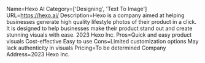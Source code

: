 Name=Hexo AI
Category=['Designing', 'Text To Image']
URL=https://hexo.ai/
Description=Hexo is a company aimed at helping businesses generate high quality lifestyle photos of their product in a click. It is designed to help businesses make their product stand out and create stunning visuals with ease. 2023 Hexo Inc.
Pros=Quick and easy product visuals Cost-effective Easy to use
Cons=Limited customization options May lack authenticity in visuals
Pricing=To be determined
Company Address=2023 Hexo Inc.
